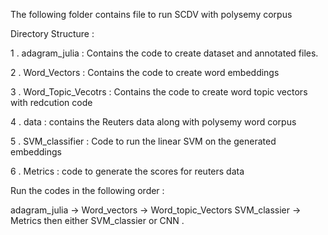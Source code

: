 The following folder contains file to run SCDV with polysemy corpus

Directory Structure :

1 . adagram_julia : Contains the code to create dataset and annotated files.

2 . Word_Vectors : Contains the code to create word embeddings

3 . Word_Topic_Vecotrs : Contains the code to create word topic vectors with redcution code

4 . data : contains the Reuters data along with polysemy word corpus

5 . SVM_classifier : Code to run the linear SVM on the generated embeddings

6 . Metrics : code to generate the scores for reuters data


Run the codes in the following order :

adagram_julia -> Word_vectors -> Word_topic_Vectors
SVM_classier -> Metrics
then either SVM_classier or CNN .
